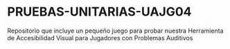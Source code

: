 # PRUEBAS-UNITARIAS-UAJG04
Repositorio que incluye un pequeño juego para probar nuestra Herramienta de Accesibilidad Visual para Jugadores con Problemas Auditivos
